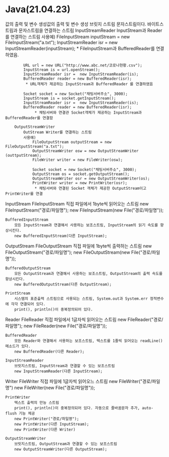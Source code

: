 # Java(21.04.23)
값의 출력 및 변수 생성값의 출력 및 변수 생성
브릿지 스트림
	문자스트림이다.
	바이트스트림과 문자스트림을 연결하는 스트림
		InputStreamReader
			InputStream과 Reader를 연결하는 스트림
			사용예)
			FileInputStream inputStream = new FileInputStream("a.txt");
			InputStreamReader isr =  new InputStreamReader(inputStream);
			 * FileInputStream과 BufferedReader를 연결하였음. 
			
			URL url = new URL("http://www.abc.net/코로나현황.csv");
			InputStream is = url.openStream();
			InputStreamReader isr =  new InputStreamReader(is);
			BufferedReader reader = new BufferedReader(isr);
			 * URL객체가 제공하는 InputStream과 BufferedReader 를 연결하였음 
			
			Socket socket = new Socket("채팅서버주소", 3000);
			InputStream is = socket.getInputStream();
			InputStreamReader isr =  new InputStreamReader(is);
			BufferedReader reader = new BufferedReader(isr);
		         * 채팅서버와 연결관 Socket객체가 제공하는 InputStream과 BufferedReader를 연결함 
			
		OutputStreamWriter
			OutStream Writer를 연결하는 스트림 
			사용예)
				FileOutputStream outputStream = new FileOutputStream("a.txt");
				OutputStreamWriter osw = new OutputStreamWriter (outtputStream);
				FileWriter writer = new FileWriter(osw);
				
				Socket socket = new Socket("채팅서버주소", 3000);
				OutputStream os = socket.getOutputStream();
				OutputStreamWriter osr = new OutputStreamWriter(os);
				PrintWriter writer = new PrintWriter(osr);
				 * 채팅서버와 연결된 Socket 객체가 제공한 OutputStream이고 PrintWriter를 연결 

InputStream
	FileInputStream
		직접 파일에서 1byte씩 읽어오는 스트림
		new FileInputStream("경로/파일명");
		new FileInputStream(new File("경로/파일명"));

	BufferedInputStream
		모든 InputStream과 연결해서 사용하는 보조스트림, InputStream의 읽기 속도를 향상시킨다.
		new BufferedInputStream(다른 InputStream);

 OutputStream
	FileOutputStream
		직접 파일에 1byte씩 출력하는 스트림
		new FileOutputStream("경로/파일명");
		new FileOutputStream(new File("경로/파일명"));

	BufferedOutputStream
		모든 OutputStream과 연결해서 사용하는 보조스트림, OutputStream의 출력 속도를 향상시킨다.
		new BufferedOutputStream(다른 OutputStream);

	PrintStream
		시스템의 표준출력 스트림으로 사용되는 스트림, System.out과 System.err 정적변수에 각각 연결되어 있다.
		print(), println()이 중복정의되어 있다.
 Reader
	FileReader
		직접 파일에서 1글자씩 읽어오는 스트림
		new FileReader("경로/파일명");
		new FileReader(new File("경로/파일명"));

	BufferedReader
		모든 Reader와 연결해서 사용하는 보조스트림, 텍스트를 1줄씩 읽어오는 readLine() 메소드가 있다.
		new BufferedReader(다른 Reader);

	InputStreamReader
		브릿지스트림, InputStream과 연결할 수 있는 보조스트림
		new InputStreamReader(다른 InputStream);

 Writer
	FileWriter
		직접 파일에 1글자씩 읽어오느 스트림
		new FileWriter("경로/파일명")
		new FileWriter(new File("경로/파일명"));

	PrintWriter
		텍스트 출력의 만능 스트림
		print(), println()이 중복정의되어 있다. 자동으로 줄바꿈문자 추가, auto-flush 기능 체공	
		new PrintWriter("경로/파일명");
		new PrintWriter(다른 InputStream);
		new PrintWriter(다른 Writer)

	OutputStreamWriter
		브릿지스트림, OutputStream과 연결할 수 있는 보조스트림
		new OutputStreamWriter(다른 OutputStream);


